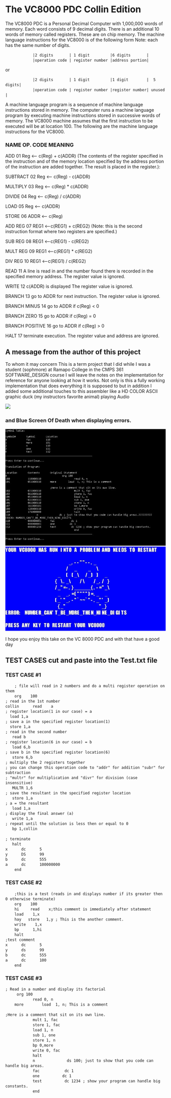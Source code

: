 # The VC8000 PDC Collin Edition
The VC8000 PDC is a Personal Decimal Computer with 1,000,000 words of memory. Each word consists of 9 decimal digits. There is an additional 10 words of memory called registers. These are on chip memory.  The machine language instructions for the VC8000 is of the following form  Note: each has the same number of digits.

 

                |2 digits       | 1 digit         |6 digits       |
                |operation code | register number |address portion|  

or

                |2 digits       | 1 digit         |1 digit        |  5 digits|
                |operation code | register number |register number| unused   |

 A machine language program is a sequence of machine language instructions stored in memory. The computer runs a machine language program by executing machine instructions stored in successive words of memory. The VC8000 machine assumes that the first instruction to be executed will be at location 100. The following are the machine language instructions for the VC8000.

### NAME           OP. CODE     MEANING

ADD                     01           Reg <-- c(Reg) + c(ADDR)   (The contents of the register specified in the instruction and of the memory location specified by the address portion of the instruction are added together. The result is placed in the register.):

SUBTRACT         02            Reg <-- c(Reg) - c(ADDR)

MULTIPLY           03            Reg <-- c(Reg) * c(ADDR)

DIVIDE                 04            Reg <-- c(Reg) / c(ADDR)

LOAD                   05            Reg <-- c(ADDR)

STORE                06            ADDR <-- c(Reg)

ADD REG            07            REG1 <--c(REG1) + c(REG2)   (Note: this is the second instruction format where two registers are specified.)

SUB REG            08            REG1 <--c(REG1) - c(REG2)  

MULT REG          09            REG1 <--c(REG1) * c(REG2)  

DIV REG              10            REG1 <--c(REG1) / c(REG2)  

READ                   11            A line is read in and the number found there is recorded in the specified memory address.  The register value is ignored.

WRITE                 12            c(ADDR) is displayed  The register value is ignored.

BRANCH              13           go to ADDR for next instruction.  The register value is ignored.

BRANCH MINUS  14          go to ADDR if c(Reg) < 0

BRANCH ZERO    15          go to ADDR if c(Reg) = 0

BRANCH POSITIVE 16       go to ADDR if c(Reg) > 0

HALT                    17           terminate execution.  The register value and address are ignored.

## A message from the author of this project

To whom it may concern
This is a term project that I did while I was a student (sophmore) at Ramapo College in the CMPS 361 SOFTWARE_DESIGN course
I will leave the notes on the implementation for reference for anyone looking at how it works. Not only is this 
a fully working implementation that does everything it is supposed to but in addition I added some additional touches
to this assembler like a HD COLOR ASCII graphic duck (my instructors favorite animal) playing Audio

![](Aspose.Words.eea1f821-c278-4146-ae95-e76377b9b504.001.png)

### and Blue Screen Of Death when displaying errors.

![](Aspose.Words.eea1f821-c278-4146-ae95-e76377b9b504.002.jpeg)
![](Aspose.Words.eea1f821-c278-4146-ae95-e76377b9b504.003.jpeg)

I hope you enjoy this take on the VC 8000 PDC and with that have a good day 

## TEST CASES cut and paste into the Test.txt file

### TEST CASE #1

        ; file will read in 2 numbers and do a multi register operation on them
        org    100
    ; read in the 1st number
    collin      read    a
    ; register location(1 in our case) = a
      load 1,a
    ; save a in the specified register location(1)
      store 1,a
    ; read in the second number
       read b
    ; register location(6 in our case) = b
       load 6,b
    ; save b in the specified register location(6)
       store 6,b
    ; multiply the 2 registers together 
    ; you can change this operation code to "addr" for addition "subr" for subtraction
    ; "multr" for multiplication and "divr" for division (case insensitive)
       MULTR 1,6
    ; save the resultant in the specified register location
       store 1,a
    ; a = the resultant
       load 1,a
    ; display the final answer (a)
       write 1,a
    ; repeat until the solution is less then or equal to 0
       bp 1,collin

    ; terminate 
       halt
    x      dc      5
    y      DS      99
    b      dc      555
    a      dc      100000000
        end
		
### TEST CASE #2

        ;this is a test (reads in and displays number if its greater then 0 otherwise terminate)
        org    100
        hi     read    x;this comment is immediately after statement
        load    1,x
        hay   store   1,y ; This is the another comment.
        write    1,x
        bp      1,hi
        halt
    ;test comment
    x      dc      5
    y      ds      99
    b      dc      555
    a      dc      100
        end

### TEST CASE #3

	; Read in a number and display its factorial
         org 100
                read 0, n
        more        load  1, n; This is a comment

    ;Here is a comment that sit on its own line.
                mult 1, fac
                store 1, fac
                load 1, n
                sub 1, one
                store 1, n
                bp 0,more
                write 0, fac
                halt
                n              ds 100; just to show that you code can handle big areas.
                fac           dc 1
                one          dc 1
                test          dc 1234 ; show your program can handle big constants.
                end


